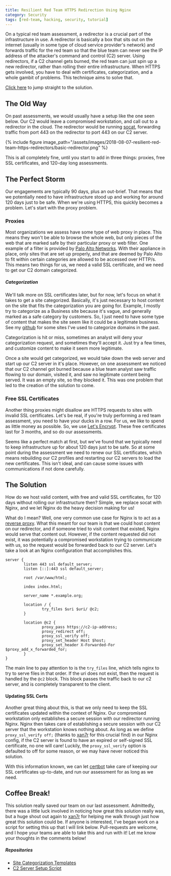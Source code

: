 ```yaml
---
title: Resilient Red Team HTTPS Redirection Using Nginx
category: Security
tags: [red-team, hacking, security, tutorial]
---
```



On a typical red team assessment, a redirector is a crucial part of the infrastructure in use. A redirector is basically a box that sits out on the internet (usually in some type of cloud service provider's network) and forwards traffic for the red team so that the blue team can never see the IP address of the attacker's command and control (C2) server. Using redirectors, if a C2 channel gets burned, the red team can just spin up a new redirector, rather than rolling their entire infrastructure. When HTTPS gets involved, you have to deal with certificates, categorization, and a whole gambit of problems. This technique aims to solve that.

[Click here](#the-solution) to jump straight to the solution.


## The Old Way

On past assessments, we would usually have a setup like the one seen below. Our C2 would leave a compromised workstation, and call out to a redirector in the cloud. The redirector would be running [socat](http://www.dest-unreach.org/socat/doc/socat.html), forwarding traffic from port 443 on the redirector to port 443 on our C2 server.

{% include figure image_path="/assets/images/2018-08-07-resilient-red-team-https-redirectors/basic-redirector.png" %}

This is all completely fine, until you start to add in three things: proxies, free SSL certificates, and 120-day long assessments.

## The Perfect Storm

Our engagements are typically 90 days, plus an out-brief. That means that we potentially need to have infrastructure stood up and working for around 120 days just to be safe. When we're using HTTPS, this quickly becomes a problem. Let's start with the proxy problem.


### Proxies

Most organizations we assess have some type of web proxy in place. This means they won't be able to browse the whole web, but only pieces of the web that are marked safe by their particular proxy or web filter. One example of a filter is provided by [Palo Alto Networks](https://urlfiltering.paloaltonetworks.com/). With their appliance in place, only sites that are set up properly, and that are deemed by Palo Alto to fit within certain categories are allowed to be accessed over HTTP/s. This means two things for us, we need a valid SSL certificate, and we need to get our C2 domain categorized.

##### Categorization

We'll talk more on SSL certificates later, but for now, let's focus on what it takes to get a site categorized. Basically, it's just necessary to host content on the site that fits the categorization you are going for. Example, I mostly try to categorize as a Business site because it's vague, and generally marked as a safe category by customers. So, I just need to have some type of content that makes the site seem like it could be a legitimate business. See my [github](https://github.com/audrummer15/cat-sites) for some sites I've used to categorize domains in the past.

Categorization is hit or miss, sometimes an analyst will deny your categorization request, and sometimes they'll accept it. Just try a few times, and customize content to make it seem more legitimate.

Once a site would get categorized, we would take down the web server and start up our C2 server in it's place. However, on one assessment we noticed that our C2 channel got burned because a blue team analyst saw traffic flowing to our domain, visited it, and saw no legitimate content being served. It was an empty site, so they blocked it. This was one problem that led to the creation of the solution to come.

### Free SSL Certificates

Another thing proxies might disallow are HTTPS requests to sites with invalid SSL certificates. Let's be real, if you're truly performing a red team assessment, you need to have your ducks in a row. For us, we like to spend as little money as possible. So, we use [Let's Encrypt](https://letsencrypt.org/). These free certificates last for 3 months, and so do our assessments.

Seems like a perfect match at first, but we've found that we typically need to keep infrastructure up for about 120 days just to be safe. So at some point during the assessment we need to renew our SSL certificates, which means rebuilding our C2 profiles and restarting our C2 servers to load the new certificates. This isn't ideal, and can cause some issues with communications if not done carefully.


## The Solution

How do we host valid content, with free and valid SSL certificates, for 120 days without rolling our infrastructure then? Simple, we replace socat with Nginx, and we let Nginx do the heavy decision making for us!

What do I mean? Well, one very common use case for Nginx is to act as a [reverse proxy](https://docs.nginx.com/nginx/admin-guide/web-server/reverse-proxy/). What this meant for our team is that we could host content on our redirector, and if someone tried to visit content that existed, Nginx would serve that content out. However, if the content requested did not exist, it was potentially a compromised workstation trying to communicate with us, so the request would be forwarded back to our C2 server. Let's take a look at an Nginx configuration that accomplishes this.

```nginx
server {
        listen 443 ssl default_server;
        listen [::]:443 ssl default_server;

        root /var/www/html;

        index index.html;

        server_name *.example.org;

        location / {
                try_files $uri $uri/ @c2;
        }

        location @c2 {
                proxy_pass https://c2-ip-address;
                proxy_redirect off;
                proxy_ssl_verify off;
                proxy_set_header Host $host;
                proxy_set_header X-Forwarded-For $proxy_add_x_forwarded_for;
        }
}
```

The main line to pay attention to is the `try_files` line, which tells nginx to try to serve files in that order. If the uri does not exist, then the request is handled by the `@c2` block. This block passes the traffic back to our c2 server, and is completely transparent to the client.


#### Updating SSL Certs

Another great thing about this, is that we only need to keep the SSL certificates updated within the context of Nginx. Our compromised workstation only establishes a secure session with our redirector running Nginx. Nginx then takes care of establishing a secure session with our C2 server that the workstation knows nothing about. As long as we define `proxy_ssl_verify off;` (thanks to [xan7r](https://github.com/xan7r) for this crucial find) in our Nginx config, if the C2 server is found to have an expired or self-signed SSL certificate, no one will care! Luckily, the `proxy_ssl_verify` option is defaulted to off for some reason, or we may have never noticed this solution.

With this information known, we can let [certbot](https://certbot.eff.org/) take care of keeping our SSL certificates up-to-date, and run our assessment for as long as we need.


## Coffee Break!

This solution really saved our team on our last assessment. Admittedly, there was a little luck involved in noticing how great this solution really was, but a huge shout out again to [xan7r](https://github.com/xan7r) for helping me walk through just how great this solution could be. If anyone is interested, I've began work on a script for setting this up that I will link below. Pull-requests are welcome, and I hope your teams are able to take this and run with it! Let me know your thoughts in the comments below!

##### Repositories
* [Site Categorization Templates](https://github.com/audrummer15/cat-sites)
* [C2 Server Setup Script](https://github.com/audrummer15/now-you-see-me)
